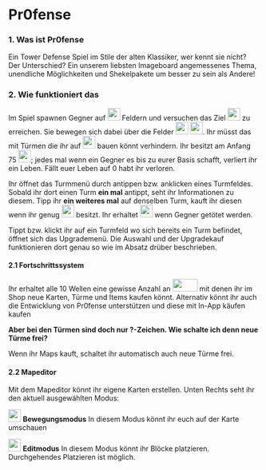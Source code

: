 # Pr0fense

### 1. Was ist Pr0fense

Ein Tower Defense Spiel im Stile der alten Klassiker, wer kennt sie nicht?
Der Unterschied? Ein unserem liebsten Imageboard angemessenes Thema, unendliche Möglichkeiten und Shekelpakete um besser zu sein als Andere!

### 2. Wie funktioniert das

Im Spiel spawnen Gegner auf <img src="https://raw.githubusercontent.com/FireDiver/Pr0fense/master/data/images/enemybase.png" width="25" height="25" /> Feldern und versuchen das Ziel <img src="https://raw.githubusercontent.com/FireDiver/Pr0fense/master/data/images/ownbase.png" width="25" height="25" /> zu erreichen. Sie bewegen sich dabei über die Felder <img src="https://raw.githubusercontent.com/FireDiver/Pr0fense/master/data/images/path/path0.png" width="25" height="25" /> <img src="https://raw.githubusercontent.com/FireDiver/Pr0fense/master/data/images/path/path1.png" width="25" height="25" />. Ihr müsst das mit Türmen die ihr auf <img src="https://raw.githubusercontent.com/FireDiver/Pr0fense/master/data/images/turmtile.png" width="25" height="25" /> bauen könnt verhindern. Ihr besitzt am Anfang 75 <img src="https://raw.githubusercontent.com/FireDiver/Pr0fense/master/data/images/ui/herz.png" width="25" height="25" />; jedes mal wenn ein Gegner es bis zu eurer Basis schafft, verliert ihr ein Leben. Fällt euer Leben auf 0 habt ihr verloren.

Ihr öffnet das Turmmenü durch antippen bzw. anklicken eines Turmfeldes. Sobald ihr dort einen Turm **ein mal** antippt, seht ihr Informationen zu diesem. Tipp ihr **ein weiteres mal** auf denselben Turm, kauft ihr diesen wenn ihr genug <img src="https://raw.githubusercontent.com/FireDiver/Pr0fense/master/data/images/towers/coin.png" width="25" height="25" /> besitzt. Ihr erhaltet <img src="https://raw.githubusercontent.com/FireDiver/Pr0fense/master/data/images/towers/coin.png" width="25" height="25" /> wenn Gegner getötet werden.

Tippt bzw. klickt ihr auf ein Turmfeld wo sich bereits ein Turm befindet, öffnet sich das Upgrademenü. Die Auswahl und der Upgradekauf funktionieren dort genau so wie im Absatz drüber beschrieben.

#### 2.1 Fortschrittssystem

Ihr erhaltet alle 10 Wellen eine gewisse Anzahl an <img src="https://raw.githubusercontent.com/FireDiver/Pr0fense/master/data/images/shekel.png" width="50" height="25" /> mit denen ihr im Shop neue Karten, Türme und Items kaufen könnt. Alternativ könnt ihr auch die Entwicklung von Pr0fense unterstützen und diese mit In-App käufen kaufen

**Aber bei den Türmen sind doch nur ?-Zeichen. Wie schalte ich denn neue Türme frei?**

Wenn ihr Maps kauft, schaltet ihr automatisch auch neue Türme frei.

#### 2.2 Mapeditor

Mit dem Mapeditor könnt ihr eigene Karten erstellen. Unten Rechts seht ihr den aktuell ausgewählten Modus:

<img src="https://raw.githubusercontent.com/FireDiver/Pr0fense/master/data/images/ui/move.png" width="25" height="25" /> **Bewegungsmodus** In diesem Modus könnt ihr euch auf der Karte umschauen

<img src="https://raw.githubusercontent.com/FireDiver/Pr0fense/master/data/images/ui/edit.png" width="25" height="25" /> **Editmodus** In diesem Modus könnt ihr Blöcke platzieren. Durchgehendes Platzieren ist möglich.
